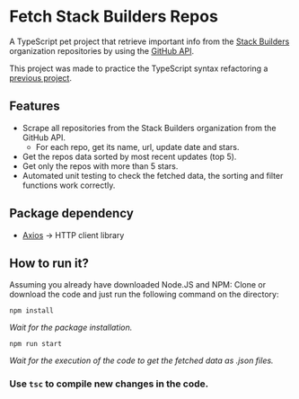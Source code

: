 # Fetch Stack Builders Repos

A TypeScript pet project that retrieve important info from the [Stack Builders](https://github.com/stackbuilders) organization repositories by using the [GitHub API](https://docs.github.com/en/rest).

This project was made to practice the TypeScript syntax refactoring a [previous project](https://github.com/LuisCoralesM/fetchdata-sborg-ts).

## Features
- Scrape all repositories from the Stack Builders organization from the GitHub API.
  - For each repo, get its name, url, update date and stars.
- Get the repos data sorted by most recent updates (top 5).
- Get only the repos with more than 5 stars.
- Automated unit testing to check the fetched data, the sorting and filter functions work correctly.

## Package dependency
- [Axios](https://axios-http.com/docs/intro) →  HTTP client library

## How to run it?

Assuming you already have downloaded Node.JS and NPM: Clone or download the code and just run the following command on the directory:

`npm install`

_Wait for the package installation._

`npm run start`

_Wait for the execution of the code to get the fetched data as .json files._

### Use `tsc` to compile new changes in the code.

